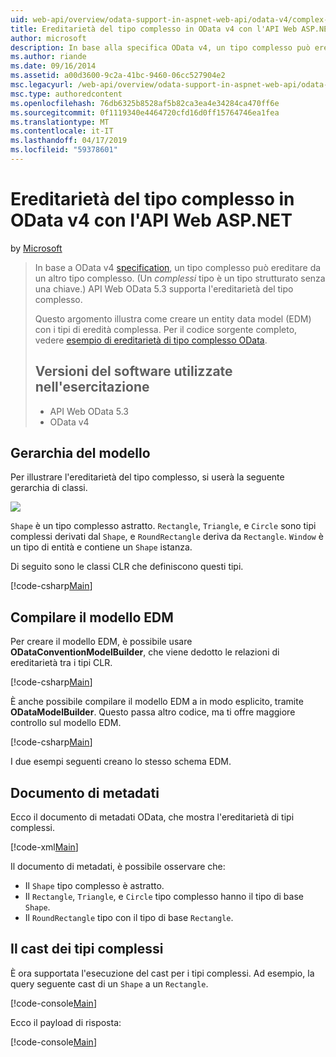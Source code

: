 ```yaml
---
uid: web-api/overview/odata-support-in-aspnet-web-api/odata-v4/complex-type-inheritance-in-odata-v4
title: Ereditarietà del tipo complesso in OData v4 con l'API Web ASP.NET | Microsoft Docs
author: microsoft
description: In base alla specifica OData v4, un tipo complesso può ereditare da un altro tipo complesso. (Un tipo complesso è un tipo strutturato senza una chiave). API Web...
ms.author: riande
ms.date: 09/16/2014
ms.assetid: a00d3600-9c2a-41bc-9460-06cc527904e2
msc.legacyurl: /web-api/overview/odata-support-in-aspnet-web-api/odata-v4/complex-type-inheritance-in-odata-v4
msc.type: authoredcontent
ms.openlocfilehash: 76db6325b8528af5b82ca3ea4e34284ca470ff6e
ms.sourcegitcommit: 0f1119340e4464720cfd16d0ff15764746ea1fea
ms.translationtype: MT
ms.contentlocale: it-IT
ms.lasthandoff: 04/17/2019
ms.locfileid: "59378601"
---
```

# <a name="complex-type-inheritance-in-odata-v4-with-aspnet-web-api"></a>Ereditarietà del tipo complesso in OData v4 con l'API Web ASP.NET

by [Microsoft](https://github.com/microsoft)

> In base a OData v4 [specification](http://www.odata.org/documentation/odata-version-4-0/), un tipo complesso può ereditare da un altro tipo complesso. (Un *complessi* tipo è un tipo strutturato senza una chiave.) API Web OData 5.3 supporta l'ereditarietà del tipo complesso.
> 
> Questo argomento illustra come creare un entity data model (EDM) con i tipi di eredità complessa. Per il codice sorgente completo, vedere [esempio di ereditarietà di tipo complesso OData](http://aspnet.codeplex.com/sourcecontrol/latest#Samples/WebApi/OData/v4/ODataComplexTypeInheritanceSample/ReadMe.txt).
> 
> ## <a name="software-versions-used-in-the-tutorial"></a>Versioni del software utilizzate nell'esercitazione
> 
> 
> - API Web OData 5.3
> - OData v4


## <a name="model-hierarchy"></a>Gerarchia del modello

Per illustrare l'ereditarietà del tipo complesso, si userà la seguente gerarchia di classi.

![](complex-type-inheritance-in-odata-v4/_static/image1.png)

`Shape` è un tipo complesso astratto. `Rectangle`, `Triangle`, e `Circle` sono tipi complessi derivati dal `Shape`, e `RoundRectangle` deriva da `Rectangle`. `Window` è un tipo di entità e contiene un `Shape` istanza.

Di seguito sono le classi CLR che definiscono questi tipi.

[!code-csharp[Main](complex-type-inheritance-in-odata-v4/samples/sample1.cs)]

## <a name="build-the-edm-model"></a>Compilare il modello EDM

Per creare il modello EDM, è possibile usare **ODataConventionModelBuilder**, che viene dedotto le relazioni di ereditarietà tra i tipi CLR.

[!code-csharp[Main](complex-type-inheritance-in-odata-v4/samples/sample2.cs)]

È anche possibile compilare il modello EDM a in modo esplicito, tramite **ODataModelBuilder**. Questo passa altro codice, ma ti offre maggiore controllo sul modello EDM.

[!code-csharp[Main](complex-type-inheritance-in-odata-v4/samples/sample3.cs)]

I due esempi seguenti creano lo stesso schema EDM.

## <a name="metadata-document"></a>Documento di metadati

Ecco il documento di metadati OData, che mostra l'ereditarietà di tipi complessi.

[!code-xml[Main](complex-type-inheritance-in-odata-v4/samples/sample4.xml?highlight=13,17,25,30)]

Il documento di metadati, è possibile osservare che:

- Il `Shape` tipo complesso è astratto.
- Il `Rectangle`, `Triangle`, e `Circle` tipo complesso hanno il tipo di base `Shape`.
- Il `RoundRectangle` tipo con il tipo di base `Rectangle`.

## <a name="casting-complex-types"></a>Il cast dei tipi complessi

È ora supportata l'esecuzione del cast per i tipi complessi. Ad esempio, la query seguente cast di un `Shape` a un `Rectangle`.

[!code-console[Main](complex-type-inheritance-in-odata-v4/samples/sample5.cmd)]

Ecco il payload di risposta:

[!code-console[Main](complex-type-inheritance-in-odata-v4/samples/sample6.cmd)]
